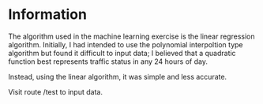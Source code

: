 Information
===========

The algorithm used in the machine learning exercise is the 
linear regression algorithm. Initially, I had intended to use
the polynomial interpoltion type algorithm but found it 
difficult to input data; I believed that a quadratic function 
best represents traffic status in any 24 hours of day.

Instead, using the linear algorithm, it was simple and less 
accurate.

Visit route /test to input data.

